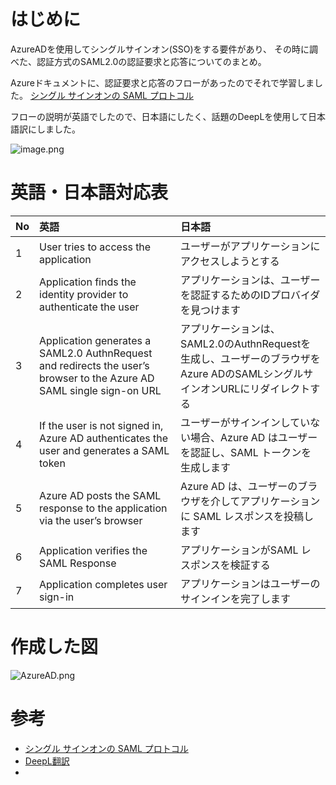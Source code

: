 # はじめに
AzureADを使用してシングルサインオン(SSO)をする要件があり、
その時に調べた、認証方式のSAML2.0の認証要求と応答についてのまとめ。

Azureドキュメントに、認証要求と応答のフローがあったのでそれで学習しました。
[シングル サインオンの SAML プロトコル](https://docs.microsoft.com/ja-jp/azure/active-directory/develop/single-sign-on-saml-protocol)

フローの説明が英語でしたので、日本語にしたく、話題のDeepLを使用して日本語訳にしました。

![image.png](https://qiita-image-store.s3.ap-northeast-1.amazonaws.com/0/14760/364aa432-e6c1-330a-0408-2b8d721a67bf.png)



# 英語・日本語対応表
| No | 英語 | 日本語 |
|:---|:---|:---|
| 1 | User tries to access the application | ユーザーがアプリケーションにアクセスしようとする |
| 2 | Application finds the identity provider to authenticate the user | アプリケーションは、ユーザーを認証するためのIDプロバイダを見つけます |
| 3 | Application generates a SAML2.0 AuthnRequest  and redirects the user’s browser to the Azure AD SAML single sign-on URL | アプリケーションは、SAML2.0のAuthnRequestを生成し、ユーザーのブラウザをAzure ADのSAMLシングルサインオンURLにリダイレクトする |
| 4 | If the user is not signed in, Azure AD authenticates the user and generates a SAML token | ユーザーがサインインしていない場合、Azure AD はユーザーを認証し、SAML トークンを生成します |
| 5 | Azure AD posts the SAML response to the application via the user’s browser | Azure AD は、ユーザーのブラウザを介してアプリケーションに SAML レスポンスを投稿します |
| 6 | Application verifies the SAML Response | アプリケーションがSAML レスポンスを検証する |
| 7 | Application completes user sign-in | アプリケーションはユーザーのサインインを完了します |

# 作成した図
![AzureAD.png](https://qiita-image-store.s3.ap-northeast-1.amazonaws.com/0/14760/57805e53-452d-d30a-9966-7389a01d422e.png)


# 参考
* [シングル サインオンの SAML プロトコル](https://docs.microsoft.com/ja-jp/azure/active-directory/develop/single-sign-on-saml-protocol)
* [DeepL翻訳](https://www.deepl.com/translator)
* 
